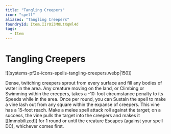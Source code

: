 ```yaml
---
title: "Tangling Creepers"
icon: "spell"
aliases: "Tangling Creepers"
foundryId: Item.IIrOi3M0LtXqWl4d
tags:
  - Item
---
```


# Tangling Creepers
![[systems-pf2e-icons-spells-tangling-creepers.webp|150]]

Dense, twitching creepers sprout from every surface and fill any bodies of water in the area. Any creature moving on the land, or Climbing or Swimming within the creepers, takes a -10-foot circumstance penalty to its Speeds while in the area. Once per round, you can Sustain the spell to make a vine lash out from any square within the expanse of creepers. This vine has a 15-foot reach. Make a melee spell attack roll against the target; on a success, the vine pulls the target into the creepers and makes it [[Immobilized]] for 1 round or until the creature Escapes (against your spell DC), whichever comes first.

